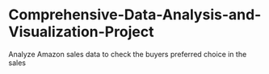 # Comprehensive-Data-Analysis-and-Visualization-Project
Analyze Amazon sales data to check the buyers preferred choice in the sales
